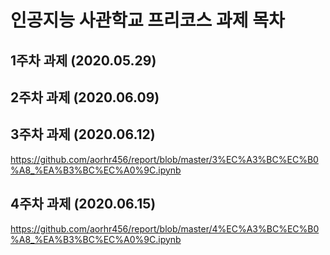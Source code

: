 # 인공지능 사관학교 프리코스 과제 목차

## 1주차 과제 (2020.05.29)
## 2주차 과제 (2020.06.09)
## 3주차 과제 (2020.06.12)
https://github.com/aorhr456/report/blob/master/3%EC%A3%BC%EC%B0%A8_%EA%B3%BC%EC%A0%9C.ipynb
## 4주차 과제 (2020.06.15)
https://github.com/aorhr456/report/blob/master/4%EC%A3%BC%EC%B0%A8_%EA%B3%BC%EC%A0%9C.ipynb

